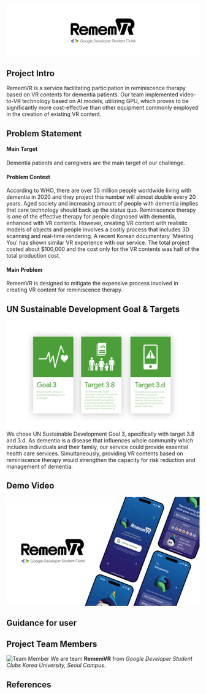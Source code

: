 ![readme-main-image](./assets/logo.png)

## **Project Intro**

RememVR is a service facilitating participation in reminiscence therapy based on VR contents for dementia patients. Our team implemented video-to-VR technology based on AI models, utilizing GPU, which proves to be significantly more cost-effective than other equipment commonly employed in the creation of existing VR content.

## **Problem Statement**

#### **Main Target**

Dementia patients and caregivers are the main target of our challenge.

#### **Problem Context**

According to WHO, there are over 55 million people worldwide living with dementia in 2020 and they project this number will almost double every 20 years. Aged society and increasing amount of people with dementia implies that care technology should back up the status quo. Reminiscence therapy is one of the effective therapy for people diagnosed with dementia, enhanced with VR contents. However, creating VR content with realistic models of objects and people involves a costly process that includes 3D scanning and real-time rendering. A recent Korean documentary 'Meeting You' has shown similar VR experience with our service. The total project costed about $100,000 and the cost only for the VR contents was half of the total production cost.

#### **Main Problem**

RememVR is designed to mitigate the expensive process involved in creating VR content for reminiscence therapy.

## **UN Sustainable Development Goal & Targets**

![SDGs](./assets/sdgs.png)
We chose UN Sustainable Development Goal 3, specifically with target 3.8 and 3.d. As dementia is a disease that influences whole community which includes individuals and their family, our service could provide essential health care services. Simultaneously, providing VR contents based on reminiscence therapy would strengthen the capacity for risk reduction and management of dementia.

## Demo Video

[![Demo Video](./assets/video.png)]("YOUTUBE_LINK")

## Guidance for user

## Project Team Members

![Team Member](https://github.com/RememberMe-2024-SolutionChallenge/RememVR-md/assets/123253883/373f059f-7daf-4881-9f79-fc601d575654)
We are team **RememVR** from _Google Developer Student Clubs Korea University, Seoul Campus_.

## References

